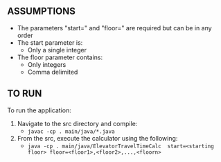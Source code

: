 ## ASSUMPTIONS

- The parameters "start=" and "floor=" are required but can be in any order
- The start parameter is:
  - Only a single integer
- The floor parameter contains:
  - Only integers
  - Comma delimited

## TO RUN

To run the application:
1. Navigate to the src directory and compile:
   - ```javac -cp . main/java/*.java```
2. From the src, execute the calculator using the following:
   - ```java -cp . main/java/ElevatorTravelTimeCalc  start=<starting floor> floor=<floor1>,<floor2>,...,<floorn>```


